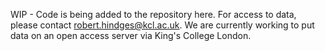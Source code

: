 WIP - Code is being added to the repository here. For access to data, please contact robert.hindges@kcl.ac.uk. We are currently working to put data on an open access server via King's College London. 

